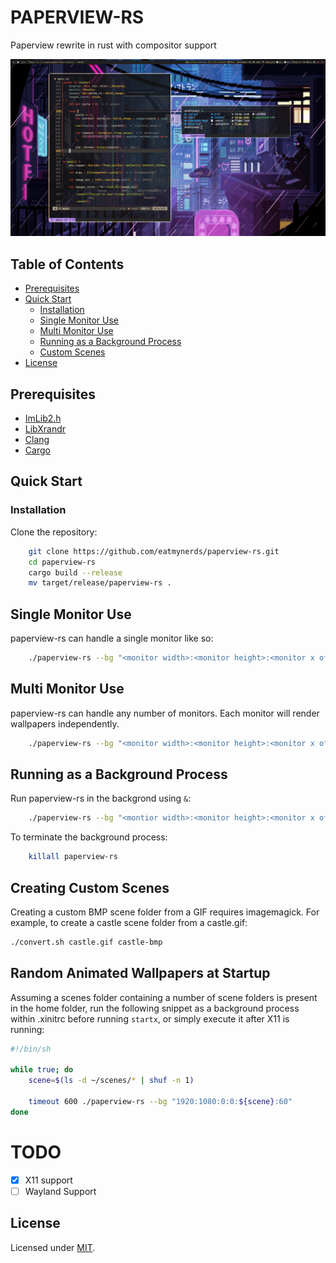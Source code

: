 # PAPERVIEW-RS

Paperview rewrite in rust with compositor support

![](screenshot.png)

<h2> Table of Contents </h2>

- [Prerequisites](#prerequisites)
- [Quick Start](#quick-start)
    - [Installation](#installation)
    - [Single Monitor Use](#single-monitor-use)
    - [Multi Monitor Use](#multi-monitor-use)
    - [Running as a Background Process](#running-as-a-background-process)
    - [Custom Scenes](#creating-custom-scenes)
- [License](#license)



## Prerequisites
- [ImLib2.h](https://github.com/lluixhi/imlib2/tree/master)
- [LibXrandr](https://www.x.org/wiki/libraries/libxrandr/)
- [Clang](https://clang.llvm.org/)
- [Cargo](https://www.rust-lang.org/tools/install)

## Quick Start

### Installation

Clone the repository:
```bash
    git clone https://github.com/eatmynerds/paperview-rs.git
    cd paperview-rs
    cargo build --release
    mv target/release/paperview-rs .
```

## Single Monitor Use

paperview-rs can handle a single monitor like so:
```bash
    ./paperview-rs --bg "<monitor width>:<monitor height>:<monitor x offset>:<monitor y offset>:<bitmap-directory>:<fps>"
```

## Multi Monitor Use

paperview-rs can handle any number of monitors. Each monitor will render wallpapers independently.
```bash
    ./paperview-rs --bg "<monitor width>:<monitor height>:<monitor x offset>:<monitor y offset>:<bitmap-directory>:<fps>" --bg "<monitor width>:<monitor height>:<montior x offset>:<monitor y offset>:<bitmap-directory>:<fps>"
```


## Running as a Background Process

Run paperview-rs in the backgrond using `&`:
```bash
    ./paperview-rs --bg "<montior width>:<monitor height>:<monitor x offset>:<monitor y offset>:<bitmap-directory>:<fps>" &
```

To terminate the background process:
```bash
    killall paperview-rs
```

## Creating Custom Scenes

Creating a custom BMP scene folder from a GIF requires imagemagick.
For example, to create a castle scene folder from a castle.gif:
```bash
./convert.sh castle.gif castle-bmp
```

## Random Animated Wallpapers at Startup

Assuming a scenes folder containing a number of scene folders is present in the home folder,
run the following snippet as a background process within .xinitrc before running `startx`,
or simply execute it after X11 is running:
```bash
#!/bin/sh

while true; do
    scene=$(ls -d ~/scenes/* | shuf -n 1)

    timeout 600 ./paperview-rs --bg "1920:1080:0:0:${scene}:60"
done
```
# TODO
- [x] X11 support
- [ ] Wayland Support

## License
Licensed under [MIT](./LICENSE).
